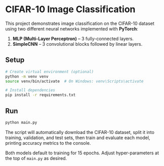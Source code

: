# CIFAR-10 Image Classification

This project demonstrates image classification on the CIFAR-10 dataset using two different neural networks implemented with **PyTorch**:

1. **MLP (Multi-Layer Perceptron)** – 3 fully-connected layers.
2. **SimpleCNN** – 3 convolutional blocks followed by linear layers.

## Setup

```bash
# Create virtual environment (optional)
python -m venv venv
source venv/bin/activate  # On Windows: venv\Scripts\activate

# Install dependencies
pip install -r requirements.txt
```

## Run

```bash
python main.py
```

The script will automatically download the CIFAR-10 dataset, split it into training, validation, and test sets, then train and evaluate each model, printing accuracy metrics to the console.

Both models default to training for 15 epochs. Adjust hyper-parameters at the top of `main.py` as desired. 